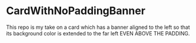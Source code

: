 # CardWithNoPaddingBanner
This repo is my take on a card which has a banner aligned to the left so that its background color is extended to the far left EVEN ABOVE THE PADDING.
